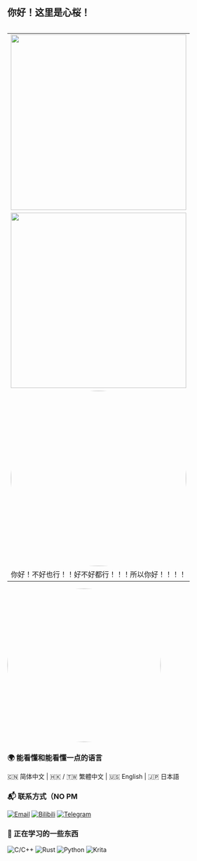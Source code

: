 ## 你好！这里是心桜！

<table align='right'>
<tr><td><img src="https://github-readme-stats.vercel.app/api?username=hatanokokosa&include_all_commits=true&hide_border=true" width="400"></td></tr>
<tr><td><div align="center"> <img width="400" src="https://count.kjchmc.cn/get/@:hatanokokosa?theme=gelbooru" /> </div></td></tr>
<tr><td><img src="https://telegraph-image-92x.pages.dev/file/c060bc728b652e8e0fea2-9c941d670570b6e437.png" alt="avatar" style="width: 400px; border-radius: 50%;"/></td></tr>
<tr><td>你好！不好也行！！好不好都行！！！所以你好！！！！</td></tr>
</table>

<tr><td><img src="https://telegraph-image-92x.pages.dev/file/a5ba836da96c42ea2d2e1-6d43ca6db136b98135.png" alt="avatar" style="width: 350px; border-radius: 50%;"/></td></tr>

### 🌍 能看懂和能看懂一点的语言

 🇨🇳 简体中文  |  🇭🇰 / 🇹🇼 繁體中文  |  🇺🇸 English  |  🇯🇵 日本語

### 📬 联系方式（NO PM
 [![Email](https://img.shields.io/badge/_kokosaarisu-FF69B4?style=for-the-badge&logo=gmail&logoColor=white)](mailto:kokosaarisu@gmail.com)
[![Bilibili](https://img.shields.io/badge/_-00A1D6?style=for-the-badge&logo=bilibili&logoColor=white)](https://space.bilibili.com/3546660854565061)
[![Telegram](https://img.shields.io/badge/_KokosaKawaii-26A5E4?style=for-the-badge&logo=telegram&logoColor=white)](https://t.me/KokosaKawaii)

### 🚀 正在学习的一些东西
 ![C/C++](https://img.shields.io/badge/-C/C++-00599C?style=for-the-badge&logo=c%2B%2B&logoColor=white&labelColor=000000)
![Rust](https://img.shields.io/badge/-Rust-000000?style=for-the-badge&logo=rust&logoColor=white)
![Python](https://img.shields.io/badge/-Python-3776AB?style=for-the-badge&logo=python&logoColor=white)
![Krita](https://img.shields.io/badge/-Krita-6A1B9A?style=for-the-badge&logo=krita&logoColor=white)


